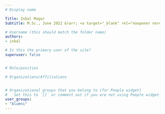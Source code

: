 ```yaml
---
# Display name

Title: Inbal Magar
Subtitle: M.Sc., June 2022 &rarr; <a target="_blank" rel="noopener noreferrer" href='https://www.ai21.com/'>AI21</a>

# Username (this should match the folder name)
authors:
- inbal

# Is this the primary user of the site?
superuser: false


# Role/position

# Organizations/Affiliations


# Organizational groups that you belong to (for People widget)
#   Set this to `[]` or comment out if you are not using People widget.
user_groups:
- "Alumni"
---
```


